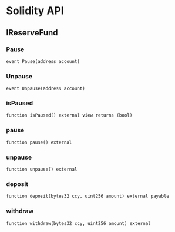 # Solidity API

## IReserveFund

### Pause

```solidity
event Pause(address account)
```

### Unpause

```solidity
event Unpause(address account)
```

### isPaused

```solidity
function isPaused() external view returns (bool)
```

### pause

```solidity
function pause() external
```

### unpause

```solidity
function unpause() external
```

### deposit

```solidity
function deposit(bytes32 ccy, uint256 amount) external payable
```

### withdraw

```solidity
function withdraw(bytes32 ccy, uint256 amount) external
```

